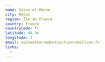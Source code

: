 ```yaml
---
name: Seine-et-Marne
city: Melun
region: Île-de-France
country: France
countrycode: fr
latitude: 48.36
longitude: 3
email: seineetmarne@extinctionrebellion.fr
links:
  -
---
```


